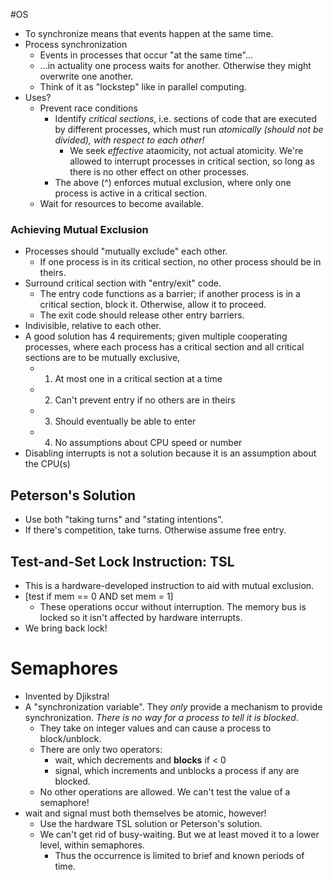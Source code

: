 #OS 
- To synchronize means that events happen at the same time.
- Process synchronization
	- Events in processes that occur "at the same time"...
	- ...in actuality one process waits for another. Otherwise they might overwrite one another.
	- Think of it as "lockstep" like in parallel computing.
- Uses?
	- Prevent race conditions
		- Identify *critical sections*, i.e. sections of code that are executed by different processes, which must run *atomically (should not be divided), with respect to each other!*
			- We seek *effective* ataomicity, not actual atomicity. We're allowed to interrupt processes in critical section, so long as there is no other effect on other processes.
		- The above (^) enforces mutual exclusion, where only one process is active in a critical section.
	- Wait for resources to become available.

### Achieving Mutual Exclusion
- Processes should "mutually exclude" each other.
	- If one process is in its critical section, no other process should be in theirs.
- Surround critical section with "entry/exit" code.
	- The entry code functions as a barrier; if another process is in a critical section, block it. Otherwise, allow it to proceed.
	- The exit code should release other entry barriers.
- Indivisible, relative to each other. 
- A good solution has 4 requirements; given multiple cooperating processes, where each process has a critical section and all critical sections are to be mutually exclusive,
	- 1. At most one in a critical section at a time
	- 2. Can't prevent entry if no others are in theirs
	- 3. Should eventually be able to enter
	- 4. No assumptions about CPU speed or number
- Disabling interrupts is not a solution because it is an assumption about the CPU(s)

## Peterson's Solution
- Use both "taking turns" and "stating intentions".
- If there's competition, take turns. Otherwise assume free entry.

## Test-and-Set Lock Instruction: TSL
- This is a hardware-developed instruction to aid with mutual exclusion.
- [test if mem == 0 AND set mem = 1]
	- These operations occur without interruption. The memory bus is locked so it isn't affected by hardware interrupts.
- We bring back lock!

# Semaphores
- Invented by Djikstra!
- A "synchronization variable". They *only* provide a mechanism to provide synchronization. *There is no way for a process to tell it is blocked*.
	- They take on integer values and can cause a process to block/unblock.
	- There are only two operators:
		- wait, which decrements and **blocks** if < 0
		- signal, which increments and unblocks a process if any are blocked.
	- No other operations are allowed. We can't test the value of a semaphore!
- wait and signal must both themselves be atomic, however!
	- Use the hardware TSL solution or Peterson's solution.
	- We can't get rid of busy-waiting. But we at least moved it to a lower level, within semaphores.
		- Thus the occurrence is limited to brief and known periods of time.